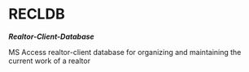 # RECLDB
***Realtor-Client-Database***

MS Access realtor-client database for organizing and maintaining the current work of a realtor
